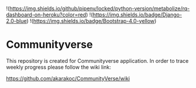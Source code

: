 !(https://img.shields.io/github/pipenv/locked/python-version/metabolize/rq-dashboard-on-heroku?color=red)  !(https://img.shields.io/badge/Django-2.0-blue)  !(https://img.shields.io/badge/Bootstrap-4.0-yellow)
# Communityverse



This repository is created for Communityverse application.
In order to trace weekly progress please follow the wiki link: 

https://github.com/akarakoc/CommunityVerse/wiki


